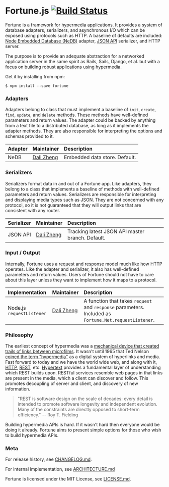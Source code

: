 # Fortune.js [![Build Status](https://travis-ci.org/fortunejs/fortune.png?branch=rewrite)](https://travis-ci.org/fortunejs/fortune)

Fortune is a framework for hypermedia applications. It provides a system of database adapters, serializers, and asynchronous I/O which can be exposed using protocols such as HTTP. A baseline of defaults are included: [Node Embedded Database (NeDB)](https://github.com/louischatriot/nedb) adapter, [JSON API](http://jsonapi.org) serializer, and HTTP server.

The purpose is to provide an adequate abstraction for a networked application server in the same spirit as Rails, Sails, Django, et al. but with a focus on building robust applications using hypermedia.

Get it by installing from npm:
```
$ npm install --save fortune
```


### Adapters

Adapters belong to class that must implement a baseline of `init`, `create`, `find`, `update`, and `delete` methods. These methods have well-defined parameters and return values. The adapter could be backed by anything from a text file to a distributed database, as long as it implements the adapter methods. They are also responsible for interpreting the options and schemas provided to it.


| Adapter          | Maintainer     | Description                             |
|:-----------------|:---------------|:----------------------------------------|
| NeDB | [Dali Zheng](http://daliwa.li) | Embedded data store. Default. |


### Serializers

Serializers format data in and out of a Fortune app. Like adapters, they belong to a class that implements a baseline of methods with well-defined parameters and return values. Serializers are responsible for interpreting and displaying media types such as JSON. They are not concerned with any protocol, so it is not guaranteed that they will output links that are consistent with any router.

| Serializer       | Maintainer     | Description                             |
|:-----------------|:---------------|:----------------------------------------|
| JSON API | [Dali Zheng](http://daliwa.li) | Tracking latest JSON API master branch. Default. |


### Input / Output

Internally, Fortune uses a request and response model much like how HTTP operates. Like the adapter and serializer, it also has well-defined parameters and return values. Users of Fortune should not have to care about this layer unless they want to implement how it maps to a protocol.

| Implementation   | Maintainer     | Description                             |
|:-----------------|:---------------|:----------------------------------------|
| Node.js `requestListener` | [Dali Zheng](http://daliwa.li) | A function that takes `request` and `response` parameters. Included as `Fortune.Net.requestListener`. |


### Philosophy

The earliest concept of hypermedia was a [mechanical device that created trails of links between microfilms](https://en.wikipedia.org/wiki/Memex). It wasn't until 1965 that Ted Nelson [coined the term "hypermedia"](http://www.historyofinformation.com/expanded.php?id=1055) as a digital system of hyperlinks and media. Fast forward to today and we have the world wide web, and along with it, [HTTP](https://en.wikipedia.org/wiki/Hypertext_Transfer_Protocol), [REST](https://en.wikipedia.org/wiki/Representational_state_transfer), etc. [Hypertext](https://en.wikipedia.org/wiki/Hypertext) provides a fundamental layer of understanding which REST builds upon. RESTful services resemble web pages in that links are present in the media, which a client can discover and follow. This promotes decoupling of server and client, and discovery of new information.

> "REST is software design on the scale of decades: every detail is intended to promote software longevity and independent evolution. Many of the constraints are directly opposed to short-term efficiency." -- Roy T. Fielding

Building hypermedia APIs is hard. If it wasn't hard then everyone would be doing it already. Fortune aims to present simple options for those who wish to build hypermedia APIs.


### Meta

For release history, see [CHANGELOG.md](https://github.com/daliwali/fortune/blob/master/CHANGELOG.md).

For internal implementation, see [ARCHITECTURE.md](https://github.com/daliwali/fortune/blob/master/ARCHITECTURE.md)

Fortune is licensed under the MIT License, see [LICENSE.md](https://github.com/daliwali/fortune/blob/master/LICENSE.md).
